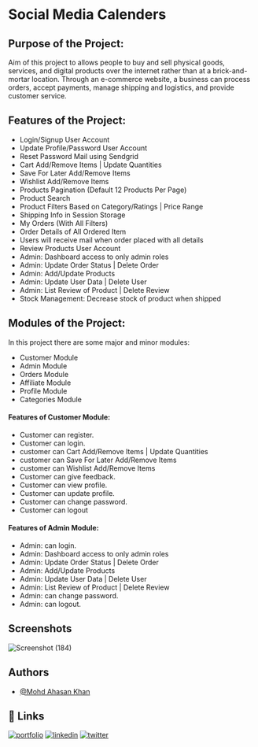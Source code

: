 # Social Media Calenders
## Purpose of the Project:
Aim of this project to allows people to buy and sell
physical goods, services, and digital products over the internet 
rather than at a brick-and-mortar location. Through an e-commerce 
website, a business can process orders, accept payments, manage 
shipping and logistics, and provide customer service.
## Features of the Project:
- Login/Signup User Account
- Update Profile/Password User Account
- Reset Password Mail using Sendgrid
- Cart Add/Remove Items | Update Quantities
- Save For Later Add/Remove Items
- Wishlist Add/Remove Items
- Products Pagination (Default 12 Products Per Page)
- Product Search
- Product Filters Based on Category/Ratings | Price Range
- Shipping Info in Session Storage
- My Orders (With All Filters)
- Order Details of All Ordered Item
- Users will receive mail when order placed with all details
- Review Products User Account
- Admin: Dashboard access to only admin roles
- Admin: Update Order Status | Delete Order
- Admin: Add/Update Products
- Admin: Update User Data | Delete User
- Admin: List Review of Product | Delete Review
- Stock Management: Decrease stock of product when shipped
## Modules of the Project:
In this project there are some major and minor modules:
- Customer Module
- Admin Module
- Orders Module
- Affiliate Module
- Profile Module
- Categories Module

#### Features of Customer Module:
- Customer can register.
- Customer can login.
- customer can Cart Add/Remove Items | Update Quantities
- customer can Save For Later Add/Remove Items
- customer can Wishlist Add/Remove Items
- Customer can give feedback.
- Customer can view profile.
- Customer can update profile.
- Customer can change password.
- Customer can logout

#### Features of Admin Module:
- Admin: can login.
- Admin: Dashboard access to only admin roles
- Admin: Update Order Status | Delete Order
- Admin: Add/Update Products
- Admin: Update User Data | Delete User
- Admin: List Review of Product | Delete Review
- Admin: can change password.
- Admin: can logout.

## Screenshots
![Screenshot (184)](https://user-images.githubusercontent.com/95666818/213902745-179ac32a-f975-42be-98ce-965e1a9e8c6f.png)


## Authors

- [@Mohd Ahasan Khan](https://github.com/MOHDAHASANKHAN1)
## 🔗 Links
[![portfolio](https://img.shields.io/badge/my_portfolio-000?style=for-the-badge&logo=ko-fi&logoColor=white)](https://portfolio-ahasan.vercel.app/)
[![linkedin](https://img.shields.io/badge/linkedin-0A66C2?style=for-the-badge&logo=linkedin&logoColor=white)](https://www.linkedin.com/in/mohd-ahasan-khan-0240b5205/)
[![twitter](https://img.shields.io/badge/twitter-1DA1F2?style=for-the-badge&logo=twitter&logoColor=white)](https://twitter.com/MoAhsanKhan5)
